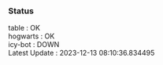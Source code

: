 ### Status


table : OK  
hogwarts : OK  
icy-bot : DOWN  
Latest Update : 2023-12-13 08:10:36.834495
